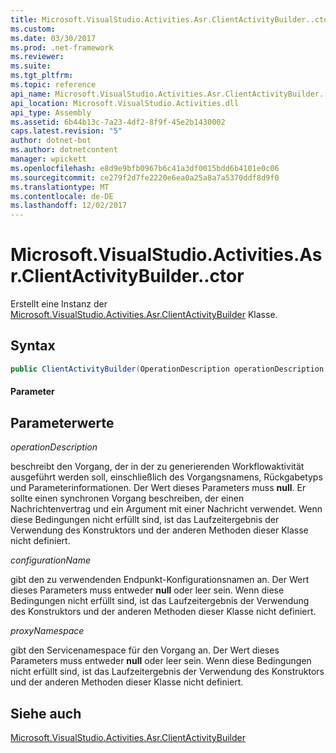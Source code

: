 ```yaml
---
title: Microsoft.VisualStudio.Activities.Asr.ClientActivityBuilder..ctor
ms.custom: 
ms.date: 03/30/2017
ms.prod: .net-framework
ms.reviewer: 
ms.suite: 
ms.tgt_pltfrm: 
ms.topic: reference
api_name: Microsoft.VisualStudio.Activities.Asr.ClientActivityBuilder..ctor
api_location: Microsoft.VisualStudio.Activities.dll
api_type: Assembly
ms.assetid: 6b44b13c-7a23-4df2-8f9f-45e2b1430002
caps.latest.revision: "5"
author: dotnet-bot
ms.author: dotnetcontent
manager: wpickett
ms.openlocfilehash: e8d9e9bfb0967b6c41a3df0015bdd6b4101e0c06
ms.sourcegitcommit: ce279f2d7fe2220e6ea0a25a8a7a5370ddf8d9f0
ms.translationtype: MT
ms.contentlocale: de-DE
ms.lasthandoff: 12/02/2017
---
```

# <a name="microsoftvisualstudioactivitiesasrclientactivitybuilderctor"></a>Microsoft.VisualStudio.Activities.Asr.ClientActivityBuilder..ctor
Erstellt eine Instanz der [Microsoft.VisualStudio.Activities.Asr.ClientActivityBuilder](../../../../../docs/framework/configure-apps/file-schema/windows-workflow-foundation/microsoft-visualstudio-activities-asr-clientactivitybuilder.md) Klasse.  
  
## <a name="syntax"></a>Syntax  
  
```csharp  
public ClientActivityBuilder(OperationDescription operationDescription, string configurationName, string proxyNamespace);  
```  
  
#### <a name="parameters"></a>Parameter  
  
## <a name="parameter-values"></a>Parameterwerte  
 *operationDescription*  
  
 beschreibt den Vorgang, der in der zu generierenden Workflowaktivität ausgeführt werden soll, einschließlich des Vorgangsnamens, Rückgabetyps und Parameterinformationen. Der Wert dieses Parameters muss **null**. Er sollte einen synchronen Vorgang beschreiben, der einen Nachrichtenvertrag und ein Argument mit einer Nachricht verwendet. Wenn diese Bedingungen nicht erfüllt sind, ist das Laufzeitergebnis der Verwendung des Konstruktors und der anderen Methoden dieser Klasse nicht definiert.  
  
 *configurationName*  
  
 gibt den zu verwendenden Endpunkt-Konfigurationsnamen an. Der Wert dieses Parameters muss entweder **null** oder leer sein. Wenn diese Bedingungen nicht erfüllt sind, ist das Laufzeitergebnis der Verwendung des Konstruktors und der anderen Methoden dieser Klasse nicht definiert.  
  
 *proxyNamespace*  
  
 gibt den Servicenamespace für den Vorgang an. Der Wert dieses Parameters muss entweder **null** oder leer sein. Wenn diese Bedingungen nicht erfüllt sind, ist das Laufzeitergebnis der Verwendung des Konstruktors und der anderen Methoden dieser Klasse nicht definiert.  
  
## <a name="see-also"></a>Siehe auch  
 [Microsoft.VisualStudio.Activities.Asr.ClientActivityBuilder](../../../../../docs/framework/configure-apps/file-schema/windows-workflow-foundation/microsoft-visualstudio-activities-asr-clientactivitybuilder.md)
